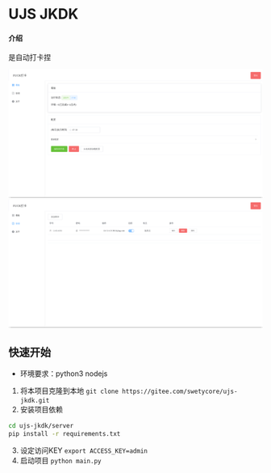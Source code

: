 # UJS JKDK

#### 介绍
是自动打卡捏

![](Preview/1.png)
![](Preview/2.png)
## 快速开始

+ 环境要求：python3 nodejs

1. 将本项目克隆到本地
`git clone https://gitee.com/swetycore/ujs-jkdk.git`
2. 安装项目依赖 
  ```bash
  cd ujs-jkdk/server
  pip install -r requirements.txt
  ```
3. 设定访问KEY
`export ACCESS_KEY=admin`
3. 启动项目
`python main.py`



